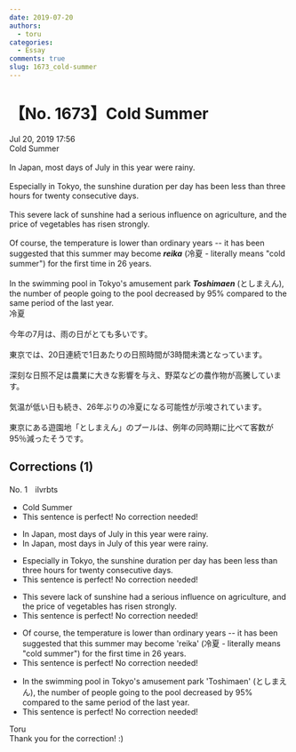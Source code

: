 ```yaml
---
date: 2019-07-20
authors:
  - toru
categories:
  - Essay
comments: true
slug: 1673_cold-summer
---
```


# 【No. 1673】Cold Summer
<div class="date">Jul 20, 2019 17:56</div>
<div id="post"><div id="body_show_ori">
Cold Summer<br/><br/>In Japan, most days of July in this year were rainy.<br/><br/>Especially in Tokyo, the sunshine duration per day has been less than three hours for twenty consecutive days.<br/><br/>This severe lack of sunshine had a serious influence on agriculture, and the price of vegetables has risen strongly.<br/><br/>Of course, the temperature is lower than ordinary years -- it has been suggested that this summer may become <strong><em>reika</em></strong> (冷夏 - literally means "cold summer") for the first time in 26 years.<br/><br/>In the swimming pool in Tokyo's amusement park <strong><em>Toshimaen</em></strong> (としまえん), the number of people going to the pool decreased by 95% compared to the same period of the last year. 
</div></div>

<!-- more -->

<div id="post_ja"><div id="body_show_mo">
冷夏<br/><br/>今年の7月は、雨の日がとても多いです。<br/><br/>東京では、20日連続で1日あたりの日照時間が3時間未満となっています。<br/><br/>深刻な日照不足は農業に大きな影響を与え、野菜などの農作物が高騰しています。<br/><br/>気温が低い日も続き、26年ぶりの冷夏になる可能性が示唆されています。<br/><br/>東京にある遊園地「としまえん」のプールは、例年の同時期に比べて客数が95％減ったそうです。
</div></div>

## Corrections (1)
<div id="block"><div class="first_name"> No. 1　<span class="just_name">ilvrbts</span></div><div id="block2">
<ul class="correction_field">
<li class="incorrect">Cold Summer</li>
<li class="corrected perfect">This sentence is perfect! No correction needed!</li>
</ul>
<ul class="correction_field">
<li class="incorrect">In Japan, most days of July in this year were rainy.</li>
<li class="corrected correct">
In Japan, most days <span class="f_red">in </span>July <span class="f_red">of </span>this year were rainy.
</li>
</ul>
<ul class="correction_field">
<li class="incorrect">Especially in Tokyo, the sunshine duration per day has been less than three hours for twenty consecutive days.</li>
<li class="corrected perfect">This sentence is perfect! No correction needed!</li>
</ul>
<ul class="correction_field">
<li class="incorrect">This severe lack of sunshine had a serious influence on agriculture, and the price of vegetables has risen strongly.</li>
<li class="corrected perfect">This sentence is perfect! No correction needed!</li>
</ul>
<ul class="correction_field">
<li class="incorrect">Of course, the temperature is lower than ordinary years -- it has been suggested that this summer may become 'reika' (冷夏 - literally means "cold summer") for the first time in 26 years.</li>
<li class="corrected perfect">This sentence is perfect! No correction needed!</li>
</ul>
<ul class="correction_field">
<li class="incorrect">In the swimming pool in Tokyo's amusement park 'Toshimaen' (としまえん), the number of people going to the pool decreased by 95% compared to the same period of the last year.</li>
<li class="corrected perfect">This sentence is perfect! No correction needed!</li>
</ul>
</div><div class="name"><span class="just_name">Toru</span><br>
Thank you for the correction! :)
</div>
</div>
